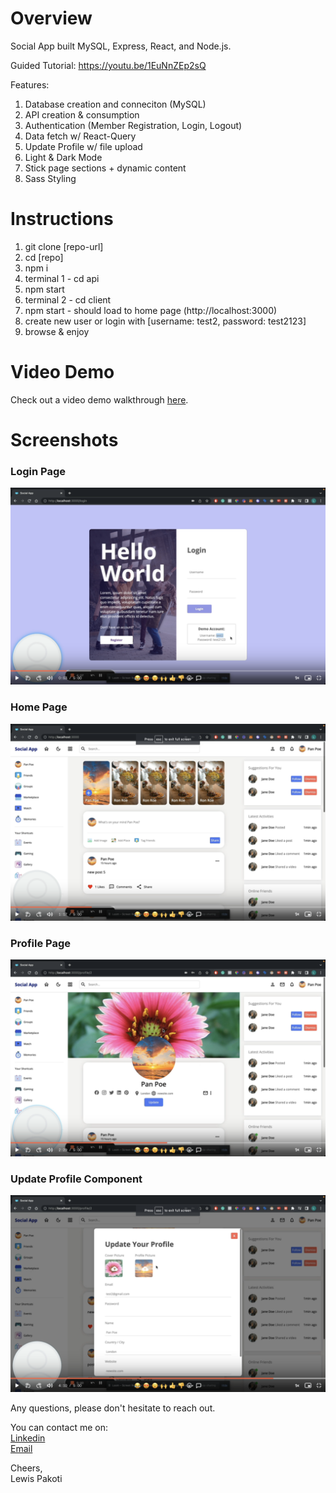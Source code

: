 # Overview

Social App built MySQL, Express, React, and Node.js.

Guided Tutorial: https://youtu.be/1EuNnZEp2sQ

Features:
1. Database creation and conneciton (MySQL)
2. API creation & consumption
3. Authentication (Member Registration, Login, Logout)
4. Data fetch w/ React-Query
5. Update Profile w/ file upload
6. Light & Dark Mode
7. Stick page sections + dynamic content
7. Sass Styling

# Instructions

1. git clone [repo-url]
2. cd [repo]
3. npm i
4. terminal 1 - cd api
5. npm start
6. terminal 2 - cd client
7. npm start - should load to home page (http://localhost:3000)
8. create new user or login with [username: test2, password: test2123]
9. browse & enjoy

# Video Demo

Check out a video demo walkthrough <a href="https://www.loom.com/share/9fb3b27b96e3498b9de3a7d0a1ea62d9" target="_blank">here</a>.

# Screenshots

<h3>Login Page</h3>

![My Image](/client/public/images/1-login-page-screenshot.png)

<h3>Home Page</h3>

![My Image](/client/public/images/2-home-page-screenshot.png)

<h3>Profile Page</h3>

![My Image](/client/public/images/3-profile-page-screenshot.png)

<h3>Update Profile Component</h3>

![My Image](/client/public/images/4-update-profile-component-screenshot.png)

Any questions, please don't hesitate to reach out.

You can contact me on:
<br>
<a href="https://www.linkedin.com/in/lewispakoti/" target="_blank">Linkedin</a>
<br>
<a href="mailto:lewispakoti@gmail.com" target="_blank">Email</a>
<br>

Cheers,
<br>
Lewis Pakoti